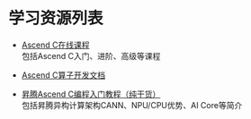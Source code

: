 # 学习资源列表
- [Ascend C在线课程](https://www.hiascend.com/edu/courses?activeTab=search8)  
包括Ascend C入门、进阶、高级等课程

- [Ascend C算子开发文档](https://www.hiascend.com/document/detail/zh/CANNCommunityEdition/700alpha002/operatordevelopment/ascendcopdevg/atlas_ascendc_10_0001.html)

- [昇腾Ascend C编程入门教程（纯干货）](https://www.hiascend.com/forum/thread-0239124507827469022-1-1.html)  
包括昇腾异构计算架构CANN、NPU/CPU优势、AI Core等简介